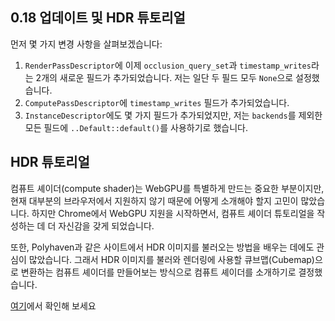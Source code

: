 ## 0.18 업데이트 및 HDR 튜토리얼

먼저 몇 가지 변경 사항을 살펴보겠습니다:

1.  `RenderPassDescriptor`에 이제 `occlusion_query_set`과 `timestamp_writes`라는 2개의 새로운 필드가 추가되었습니다.
    저는 일단 두 필드 모두 `None`으로 설정했습니다.
2.  `ComputePassDescriptor`에 `timestamp_writes` 필드가 추가되었습니다.
3.  `InstanceDescriptor`에도 몇 가지 필드가 추가되었지만, 저는 `backends`를 제외한 모든 필드에 `..Default::default()`를 사용하기로 했습니다.

## HDR 튜토리얼

컴퓨트 셰이더(compute shader)는 WebGPU를 특별하게 만드는 중요한 부분이지만, 현재 대부분의 브라우저에서 지원하지 않기 때문에 어떻게 소개해야 할지 고민이 많았습니다. 하지만 Chrome에서 WebGPU 지원을 시작하면서, 컴퓨트 셰이더 튜토리얼을 작성하는 데 더 자신감을 갖게 되었습니다.

또한, Polyhaven과 같은 사이트에서 HDR 이미지를 불러오는 방법을 배우는 데에도 관심이 많았습니다. 그래서 HDR 이미지를 불러와 렌더링에 사용할 큐브맵(Cubemap)으로 변환하는 컴퓨트 셰이더를 만들어보는 방식으로 컴퓨트 셰이더를 소개하기로 결정했습니다.

[여기](../../intermediate/tutorial13-hdr)에서 확인해 보세요
